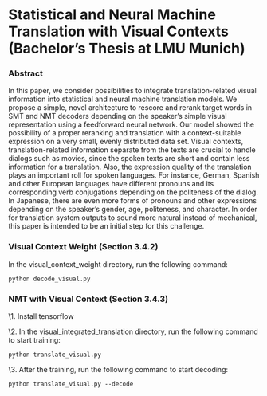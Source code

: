 # Statistical and Neural Machine Translation with Visual Contexts (Bachelor’s Thesis at LMU Munich)


### Abstract
In this paper, we consider possibilities to integrate translation-related visual information into statistical and neural machine translation models. We propose a simple, novel architecture to rescore and rerank target words in SMT and NMT decoders depending on the speaker’s simple visual representation using a feedforward neural network. Our model showed the possibility of a proper reranking and translation with a context-suitable expression on a very small, evenly distributed data set. Visual contexts, translation-related information separate from the texts are crucial to handle dialogs such as movies, since the spoken texts are short and contain less information for a translation. Also, the expression quality of the translation plays an important roll for spoken languages. For instance, German, Spanish and other European languages have different pronouns and its corresponding verb conjugations depending on the politeness of the dialog. In Japanese, there are even more forms of pronouns and other expressions depending on the speaker’s gender, age, politeness, and character. In order for translation system outputs to sound more natural instead of mechanical, this paper is intended to be an initial step for this challenge.

### Visual Context Weight (Section 3.4.2) 
In the visual_context_weight directory, run the following command:
```
python decode_visual.py
```

### NMT with Visual Context (Section 3.4.3) 
\1. Install tensorflow 

\2. In the visual_integrated_translation directory, run the following command to start training:

```
python translate_visual.py 
```

\3. After the training, run the following command to start decoding:

```
python translate_visual.py --decode
```
